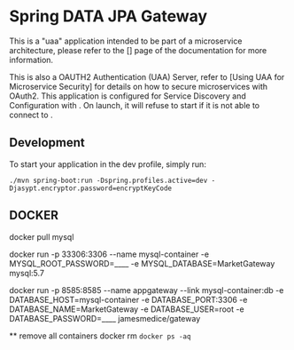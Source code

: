 # Spring DATA JPA Gateway 

This is a "uaa" application intended to be part of a microservice architecture, please refer to the [] page of the documentation for more information.

This is also a OAUTH2 Authentication (UAA) Server, refer to [Using UAA for Microservice Security] for details on how to secure microservices with OAuth2.
This application is configured for Service Discovery and Configuration with . On launch, it will refuse to start if it is not able to connect to .

## Development

To start your application in the dev profile, simply run:

    ./mvn spring-boot:run -Dspring.profiles.active=dev -Djasypt.encryptor.password=encryptKeyCode

 
## DOCKER

docker pull mysql

 
docker run -p 33306:3306 --name mysql-container -e MYSQL_ROOT_PASSWORD=____ -e MYSQL_DATABASE=MarketGateway mysql:5.7  

docker run -p 8585:8585  --name appgateway   --link mysql-container:db -e DATABASE_HOST=mysql-container -e DATABASE_PORT:3306 -e DATABASE_NAME=MarketGateway -e DATABASE_USER=root -e DATABASE_PASSWORD=____ jamesmedice/gateway


** remove all containers
docker rm `docker ps -aq`